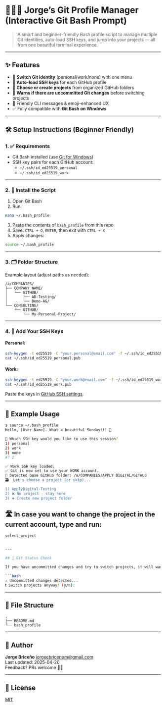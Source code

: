 # 👨🏻‍🚀 Jorge’s Git Profile Manager (Interactive Git Bash Prompt)

> A smart and beginner-friendly Bash profile script to manage multiple Git identities, auto-load SSH keys, and jump into your projects — all from one beautiful terminal experience.

---

## ✨ Features

- 🔐 **Switch Git identity** (personal/work/none) with one menu
- 🔑 **Auto-load SSH keys** for each GitHub profile
- 📁 **Choose or create projects** from organized GitHub folders
- 🧪 **Warns if there are uncommitted Git changes** before switching projects
- 💬 Friendly CLI messages & emoji-enhanced UX
- ✅ Fully compatible with **Git Bash on Windows**

---

## 🛠️ Setup Instructions (Beginner Friendly)

### 1. ✅ Requirements

- Git Bash installed (use [Git for Windows](https://git-scm.com))
- SSH key pairs for each GitHub account:
  - `~/.ssh/id_ed25519_personal`
  - `~/.ssh/id_ed25519_work`

---

### 2. 📄 Install the Script

1. Open Git Bash  
2. Run:
```bash
nano ~/.bash_profile
```
3. Paste the contents of `bash_profile` from this repo
4. Save: `CTRL + O`, `ENTER`, then exit with `CTRL + X`
5. Apply changes:
```bash
source ~/.bash_profile
```

---

### 3. 🗂️ Folder Structure

Example layout (adjust paths as needed):

```
/a/COMPANIES/
├── COMPANY NAME/
│   └── GITHUB/
│       ├── AD-Testing/
│       └── Demo-AG/
└── CONSULTING/
    └── GITHUB/
        └── My-Personal-Project/
```

---

### 4. 🔑 Add Your SSH Keys

#### Personal:
```bash
ssh-keygen -t ed25519 -C "your.personal@email.com" -f ~/.ssh/id_ed25519_personal
cat ~/.ssh/id_ed25519_personal.pub
```

#### Work:
```bash
ssh-keygen -t ed25519 -C "your.work@email.com" -f ~/.ssh/id_ed25519_work
cat ~/.ssh/id_ed25519_work.pub
```

Paste the keys in [GitHub SSH settings](https://github.com/settings/keys).

---

## 🚀 Example Usage

```bash
$ source ~/.bash_profile
Hello, [User Name]. What a beautiful Sunday!!! 🐢

🔐 Which SSH key would you like to use this session?
1) personal
2) work
3) none
#? 2

✅ Work SSH key loaded.
✅ Git is now set to use your WORK account.
📁 Detected base GitHub folder: /a/COMPANIES/APPLY DIGITAL/GITHUB
🗃️  Let's choose a project (or skip)...

1) ApplyDigital-Testing
2) ❌ No project - stay here
3) ➕ Create new project folder
```

## 🛣️ In case you want to change the project in the current account, type and run: 

```bash
select_project


---

## 🧪 Git Status Check

If you have uncommitted changes and try to switch projects, it will warn you:

```bash
⚠️ Uncommitted changes detected...
❗ Switch projects anyway? (y/n):
```


---

## 📂 File Structure

```
.
├── README.md
└── bash_profile
```

---

## 🙌 Author

**Jorge Briceño**
jorgeebricenom@gmail.com  
Last updated: 2025-04-20  
Feedback? PRs welcome 🤘🏻

---

## 📄 License

[MIT](./LICENSE)
